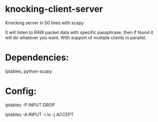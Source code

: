 # knocking-client-server
Knocking server in 50 lines with scapy 

It will listen to RAW packet data with specific passphrase, then if found it will do whatever you want.
With support of multiple clients in parallel.

# Dependencies:
iptables, python-scapy

# Config:

iptables -P INPUT DROP

iptables -A INPUT -i lo -j ACCEPT
